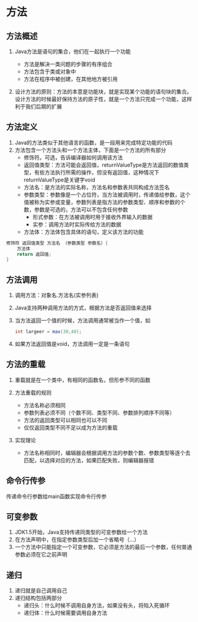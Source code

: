 # 方法

## 方法概述

1. Java方法是语句的集合，他们在一起执行一个功能
   - 方法是解决一类问题的步骤的有序组合
   - 方法包含于类或对象中
   - 方法在程序中被创建，在其他地方被引用

2. 设计方法的原则：方法的本意是功能块，就是实现某个功能的语句块的集合。设计方法的时候最好保持方法的原子性，就是一个方法只完成一个功能，这样利于我们后期的扩展

## 方法定义

1. Java的方法类似于其他语言的函数，是一段用来完成特定功能的代码
2. 方法包含一个方法头和一个方法主体，下面是一个方法的所有部分
   - 修饰符。可选，告诉编译器如何调用该方法
   - 返回值类型：方法可能会返回值，returnValueType是方法返回的数值类型，有些方法执行所需的操作，但没有返回值，这种情况下returnValueType是关键字void
   - 方法名：是方法的实际名称，方法名和参数表共同构成方法签名
   - 参数类型：参数像是一个占位符，当方法被调用时，传递值给参数，这个值被称为实参或变量，参数列表是指方法的参数类型、顺序和参数的个数，参数是可选的，方法可以不包含任何参数
     - 形式参数：在方法被调用时用于接收外界输入的数据
     - 实参：调用方法时实际传给方法的数据
   - 方法体：方法体包含具体的语句，定义该方法的功能

``` java
修饰符 返回值类型 方法名 （参数类型 参数名）{
    方法体
    return 返回值;
}
```

## 方法调用

1. 调用方法：对象名.方法名(实参列表)

2. Java支持两种调用方法的方式，根据方法是否返回值来选择

3. 当方法返回一个值的时候，方法调用通常被当作一个值，如

   ``` java
   int largeer = max(30,40);
   ```

4. 如果方法返回值是void，方法调用一定是一条语句

## 方法的重载

1. 重载就是在一个类中，有相同的函数名，但形参不同的函数
2. 方法重载的规则
   - 方法名称必须相同
   - 参数列表必须不同（个数不同、类型不同、参数排列顺序不同等）
   - 方法的返回类型可以相同也可以不同
   - 仅仅返回类型不同不足以成为方法的重载

3. 实现理论
   - 方法名称相同时，编辑器会根据调用方法的参数个数、参数类型等逐个去匹配，以选择对应的方法，如果匹配失败，则编辑器报错

## 命令行传参

传递命令行参数给main函数实现命令行传参

## 可变参数

1. JDK1.5开始，Java支持传递同类型的可变参数给一个方法
2. 在方法声明中，在指定参数类型后加一个省略号（...）
3. 一个方法中只能指定一个可变参数，它必须是方法的最后一个参数，任何普通参数必须在它之前声明

## 递归

1. 递归就是自己调用自己
2. 递归结构包括两部分
   - 递归头：什么时候不调用自身方法，如果没有头，将陷入死循环
   - 递归体：什么时候需要调用自身方法